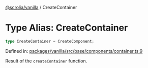 [@scrolia/vanilla](../README.md) / CreateContainer

# Type Alias: CreateContainer

```ts
type CreateContainer = CreateComponent;
```

Defined in: [packages/vanilla/src/base/components/container.ts:9](https://github.com/alpheusday/scrolia/blob/a1d15b8008e894d5dd6b0e61a1c2164d92ca7b98/packages/vanilla/src/base/components/container.ts#L9)

Result of the `createContainer` function.
